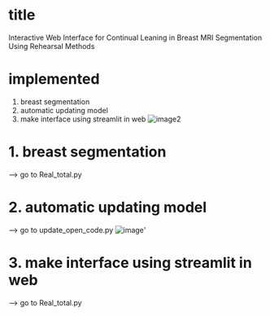 # title
Interactive Web Interface for Continual Leaning in Breast MRI Segmentation Using Rehearsal Methods

# implemented
1. breast segmentation
2. automatic updating model
3. make interface using streamlit in web
![image2](https://github.com/jihyunni/BME_Capstone/assets/153705253/c2704a0f-111f-4d54-8eb4-65d4754f6706)

# 1. breast segmentation
--> go to Real_total.py 

# 2. automatic updating model
--> go to update_open_code.py
![image](https://github.com/jihyunni/BME_Capstone/assets/113456378/0c8a1d2a-2e28-48fa-b85f-5865403901c7)'

# 3. make interface using streamlit in web
--> go to Real_total.py 
